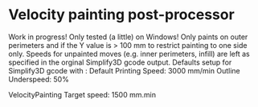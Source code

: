 ﻿# Velocity painting post-processor

Work in progress! Only tested (a little) on Windows!
Only paints on outer perimeters and if the Y value is > 100 mm to restrict painting to one side only.
Speeds for unpainted moves (e.g. inner perimeters, infill) are left as specified in the orginal Simplify3D gcode output.
Defaults setup for Simplify3D gcode with :
Default Printing Speed: 3000 mm/min
Outline Underspeed: 50%

VelocityPainting Target speed: 1500 mm.min
